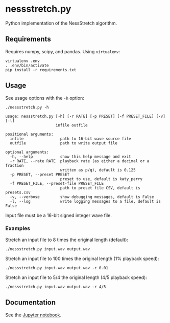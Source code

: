 # nessstretch.py

Python implementation of the NessStretch algorithm.

## Requirements
Requires numpy, scipy, and pandas. Using `virtualenv`:
```
virtualenv .env
. .env/bin/activate
pip install -r requirements.txt
```

## Usage
See usage options with the `-h` option:
```
./nessstretch.py -h

usage: nessstretch.py [-h] [-r RATE] [-p PRESET] [-f PRESET_FILE] [-v] [-l]
                      infile outfile

positional arguments:
  infile                path to 16-bit wave source file
  outfile               path to write output file

optional arguments:
  -h, --help            show this help message and exit
  -r RATE, --rate RATE  playback rate (as either a decimal or a fraction
                        written as p/q), default is 0.125
  -p PRESET, --preset PRESET
                        preset to use, default is katy_perry
  -f PRESET_FILE, --preset-file PRESET_FILE
                        path to preset file CSV, default is presets.csv
  -v, --verbose         show debugging messages, default is False
  -l, --log             write logging messages to a file, default is False
```

Input file must be a 16-bit signed integer wave file.

### Examples

Stretch an input file to 8 times the original length (default):
```
./nessstretch.py input.wav output.wav
```

Stretch an input file to 100 times the original length (1% playback speed):
```
./nessstretch.py input.wav output.wav -r 0.01
```

Stretch an input file to 5/4 the original length (4/5 playback speed):
```
./nessstretch.py input.wav output.wav -r 4/5
```

## Documentation

See the [Jupyter notebook](https://github.com/asness/TimeStretch/blob/master/python/NessStretch%20documentation.ipynb).
